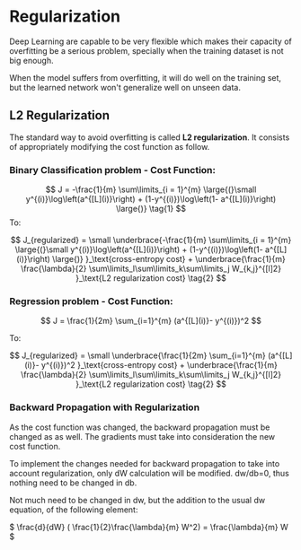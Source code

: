 # Regularization

Deep Learning are capable to be very flexible which makes their capacity of overfitting be a serious problem, specially when the training dataset is not big enough. 

When the model suffers from overfitting, it will do well on the training set, but the learned network won't generalize well on unseen data.

## L2 Regularization

The standard way to avoid overfitting is called **L2 regularization**. It consists of appropriately modifying the cost function as follow.

### Binary Classification problem - Cost Function:
$$
J = -\frac{1}{m} \sum\limits_{i = 1}^{m} \large{(}\small  y^{(i)}\log\left(a^{[L](i)}\right) + (1-y^{(i)})\log\left(1- a^{[L](i)}\right) \large{)} \tag{1}
$$
To:

$$
J_{regularized} = \small \underbrace{-\frac{1}{m} \sum\limits_{i = 1}^{m} \large{(}\small y^{(i)}\log\left(a^{[L](i)}\right) + (1-y^{(i)})\log\left(1- a^{[L](i)}\right) \large{)} }_\text{cross-entropy cost} + \underbrace{\frac{1}{m} \frac{\lambda}{2} \sum\limits_l\sum\limits_k\sum\limits_j W_{k,j}^{[l]2} }_\text{L2 regularization cost} \tag{2}
$$

### Regression problem  - Cost Function:

$$
J = \frac{1}{2m} \sum_{i=1}^{m} (a^{[L](i)}- y^{(i)})^2
$$

To:

$$
J_{regularized} = \small \underbrace{\frac{1}{2m} \sum_{i=1}^{m} (a^{[L](i)}- y^{(i)})^2 }_\text{cross-entropy cost} + \underbrace{\frac{1}{m} \frac{\lambda}{2} \sum\limits_l\sum\limits_k\sum\limits_j W_{k,j}^{[l]2} }_\text{L2 regularization cost} \tag{2}
$$



### Backward Propagation with Regularization
As the cost function was changed, the backward propagation must be changed as as well. The gradients must take into consideration the new cost function. 


To implement the changes needed for backward propagation to take into account regularization, only dW calculation will be modified. dw/db=0, thus nothing need to be changed in db.

Not much need to be changed in dw, but the addition to the usual dw equation, of the following element:

$
\frac{d}{dW} ( \frac{1}{2}\frac{\lambda}{m}  W^2) = \frac{\lambda}{m} W
$
    